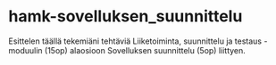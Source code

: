 # hamk-sovelluksen_suunnittelu

Esittelen täällä tekemiäni tehtäviä Liiketoiminta, suunnittelu ja testaus -moduulin (15op) alaosioon Sovelluksen suunnittelu (5op) liittyen. 
